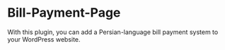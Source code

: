 # Bill-Payment-Page
With this plugin, you can add a Persian-language bill payment system to your WordPress website.
